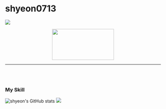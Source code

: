 # shyeon0713
<img src = "https://capsule-render.vercel.app/api?type=waving&color=ACBCFF&fontColor=0F1035&height=200&section=header&text=Welcome+to+Shyeon's+Github!&fontSize=40"/>
<p align="center">
<img src="https://i.pinimg.com/originals/a7/2d/89/a72d8984cac21ba842bc258c36924b0a.gif" width="200" height="100"/>
  
***
<br/><br/>

### My Skill
![shyeon's GitHub stats](https://github-readme-stats.vercel.app/api?username=shyeon0713&show_icons=true&bg_color=0F2F4F&text_color=ffffff)
![](https://github-readme-stats.vercel.app/api/top-langs/?username=shyeon0713&layout=compact)


